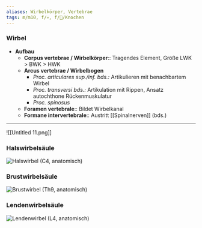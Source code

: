 ```yaml
---
aliases: Wirbelkörper, Vertebrae
tags: m/m10, f/💀, f/🦴/Knochen
---
```

### Wirbel
- **Aufbau**
	- **Corpus vertebrae / Wirbelkörper**:: Tragendes Element, Größe LWK > BWK > HWK
	- **Arcus vertebrae / Wirbelbogen**
		- *Proc. articulares sup./inf. bds.:* Artikulieren mit benachbartem Wirbel
		- *Proc. transversi bds.:* Artikulation mit Rippen, Ansatz autochthone Rückenmuskulatur
		- *Proc. spinosus*
	- **Foramen vertebrale**:: Bildet Wirbelkanal
	- **Formane intervertebrale**:: Austritt [[Spinalnerven]] (bds.)






---
![[Untitled 11.png]]

### Halswirbelsäule
![Halswirbel (C4, anatomisch)](https://media-de.amboss.com/media/thumbs/big_5d307ba3d7074.jpg)

### Brustwirbelsäule
![Brustwirbel (Th9, anatomisch)](https://media-de.amboss.com/media/thumbs/big_5d307de671db1.jpg)

### Lendenwirbelsäule
![Lendenwirbel (L4, anatomisch)](https://media-de.amboss.com/media/thumbs/big_5d307e9416082.jpg)

